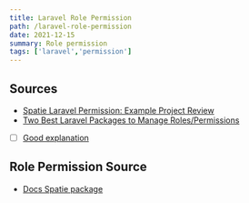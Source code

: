 ```yaml
---
title: Laravel Role Permission
path: /laravel-role-permission
date: 2021-12-15
summary: Role permission 
tags: ['laravel','permission']
---
```


## Sources

- [Spatie Laravel Permission: Example Project Review](https://www.youtube.com/watch?v=NgToi0uiMNQ)
- [Two Best Laravel Packages to Manage Roles/Permissions](https://laravel-news.com/two-best-roles-permissions-packages)
- [ ] [Good explanation](https://www.youtube.com/watch?v=PQh58dmIUgg)
## Role Permission Source
- [Docs Spatie package](https://spatie.be/docs/laravel-permission/v5/introduction)
